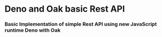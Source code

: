 # Deno and Oak basic Rest API

### Basic Implementation of simple Rest API using new JavaScript runtime Deno with Oak 